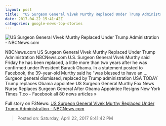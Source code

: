 ```yaml
---
layout: post
title:  "US Surgeon General Vivek Murthy Replaced Under Trump Administration - NBCNews.com"
date: 2017-04-22 15:41:42Z
categories: google-news-top-stories
---
```


![US Surgeon General Vivek Murthy Replaced Under Trump Administration - NBCNews.com](https://media1.s-nbcnews.com/j/newscms/2017_16/1973396/ap_225023920109_b9170eacbb7223cc9b4ee538e4b271e1.nbcnews-fp-1200-800.jpg)

NBCNews.com US Surgeon General Vivek Murthy Replaced Under Trump Administration NBCNews.com U.S. Surgeon General Vivek Murthy said Friday he has been replaced, a little more than two years after he was confirmed under President Barack Obama. In a statement posted to Facebook, the 39-year-old Murthy said he "was blessed to have an ... Surgeon general dismissed, replaced by Trump administration USA TODAY Trump replaces Obama appointee US Surgeon General Murthy Fox News Nurse Replaces Surgeon General After Obama Appointee Resigns New York Times T.co - Facebook all 80 news articles »


Full story on F3News: [US Surgeon General Vivek Murthy Replaced Under Trump Administration - NBCNews.com](http://www.f3nws.com/n/rfQZ2D)

> Posted on: Saturday, April 22, 2017 8:41:42 PM
